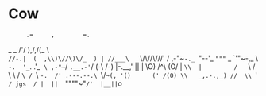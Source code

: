 # Cow

         .=     ,        =.
  _  _   /'/    )\,/,/(_   \ \
   `//-.|  (  ,\\)\//\)\/_  ) |
   //___\   `\\\/\\/\/\\///'  /
,-"~`-._ `"--'_   `"""`  _ \`'"~-,_
\       `-.  '_`.      .'_` \ ,-"~`/
 `.__.-'`/   (-\        /-) |-.__,'
   ||   |     \O)  /^\ (O/  |
   `\\  |         /   `\    /
     \\  \       /      `\ /
      `\\ `-.  /' .---.--.\
        `\\/`~(, '()      ('
         /(O) \\   _,.-.,_)
        //  \\ `\'`      /
  jgs  / |  ||   `""""~"`
     /'  |__||
           `o